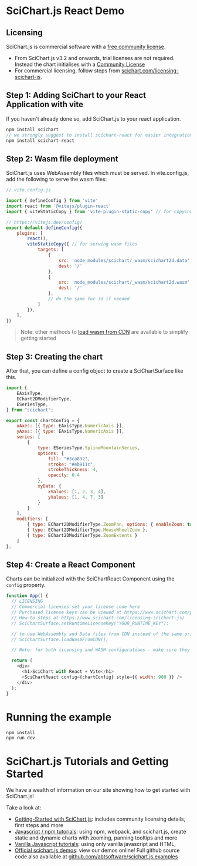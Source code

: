 # SciChart.js React Demo

## Licensing

SciChart.js is commercial software with a [free community license](https://scichart.com/community-licensing).

- From SciChart.js v3.2 and onwards, trial licenses are not required. Instead the chart initialises with a [Community License](https://scichart.com/community-licensing)
- For commercial licensing, follow steps from [scichart.com/licensing-scichart-js](https://scichart.com/licensing-scichart-js).

## Step 1: Adding SciChart to your React Application with vite

If you haven't already done so, add SciChart.js to your react application.

```javascript
npm install scichart
// we strongly suggest to install scichart-react for easier integration
npm install scichart-react
```

## Step 2: Wasm file deployment

SciChart.js uses WebAssembly files which must be served. In vite.config.js, add the following to serve the wasm files:

```javascript
// vite.config.js

import { defineConfig } from 'vite'
import react from '@vitejs/plugin-react'
import { viteStaticCopy } from 'vite-plugin-static-copy' // for copying wasm files

// https://vitejs.dev/config/
export default defineConfig({
    plugins: [
        react(),
        viteStaticCopy({ // for serving wasm files
            targets: [
                {
                    src: 'node_modules/scichart/_wasm/scichart2d.data',
                    dest: '/'
                },
                {
                    src: 'node_modules/scichart/_wasm/scichart2d.wasm',
                    dest: '/'
                },
                // do the same for 3d if needed
            ]
        }),
    ],
})
```

> Note: other methods to [load wasm from CDN](https://www.scichart.com/documentation/js/current/webframe.html#Deploying%20Wasm%20or%20WebAssembly%20and%20Data%20Files%20with%20your%20app.html) are available to simplify getting started

## Step 3: Creating the chart

After that, you can define a config object to create a SciChartSurface like this.

```javascript
import {
    EAxisType,
    EChart2DModifierType,
    ESeriesType,
} from "scichart";

export const chartConfig = {
    xAxes: [{ type: EAxisType.NumericAxis }],
    yAxes: [{ type: EAxisType.NumericAxis }],
    series: [
        {
            type: ESeriesType.SplineMountainSeries,
            options: {
                fill: "#3ca832",
                stroke: "#eb911c",
                strokeThickness: 4,
                opacity: 0.4
            },
            xyData: { 
                xValues: [1, 2, 3, 4], 
                yValues: [1, 4, 7, 3] 
            }
        }
    ],
    modifiers: [
        { type: EChart2DModifierType.ZoomPan, options: { enableZoom: true } },
        { type: EChart2DModifierType.MouseWheelZoom },
        { type: EChart2DModifierType.ZoomExtents }
    ]
};
```

## Step 4: Create a React Component

Charts can be initialized with the SciChartReact Component using the `config` property.

```javascript
function App() {
  // LICENSING
  // Commercial licenses set your license code here
  // Purchased license keys can be viewed at https://www.scichart.com/profile
  // How-to steps at https://www.scichart.com/licensing-scichart-js/
  // SciChartSurface.setRuntimeLicenseKey("YOUR_RUNTIME_KEY");

  // to use WebAssembly and Data files from CDN instead of the same origin
  // SciChartSurface.loadWasmFromCDN();

  // Note: for both licensing and WASM configurations - make sure they are set on the client side.

  return (
    <div>
      <h1>SciChart with React + Vite</h1>
      <SciChartReact config={chartConfig} style={{ width: 900 }} />
    </div>
  );
}
```

# Running the example

```
npm install
npm run dev
```

# SciChart.js Tutorials and Getting Started

We have a wealth of information on our site showing how to get started with SciChart.js!

Take a look at:

- [Getting-Started with SciChart.js](https://www.scichart.com/getting-started-scichart-js): includes community licensing details, first steps and more
- [Javascript / npm tutorials](https://www.scichart.com/documentation/js/current/Tutorial%2002%20-%20Adding%20Series%20and%20Data.html): using npm, webpack, and scichart.js, create static and dynamic charts with zooming, panning tooltips and more
- [Vanilla Javascript tutorials](https://www.scichart.com/documentation/js/current/Tutorial%2001%20-%20Including%20SciChart.js%20in%20an%20HTML%20Page.html): using only vanilla javascript and HTML,
- [Official scichart.js demos](https://demo.scichart.com): view our demos online! Full github source code also available at [github.com/abtsoftware/scichart.js.examples](https://github.com/abtsoftware/scichart.js.examples)